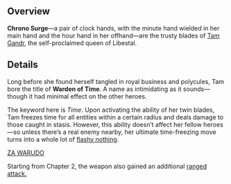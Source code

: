 <!-- title: Chrono Surge -->
<!-- quote: Revelation! *\*cricket noises\** -->
<!-- chapters: -1 -->
<!-- images: (Tam's first time wielding Chrono Surge), (Chrono Surge viewed from the inventory), (Chrono Surge's ability activated) -->
<!-- model: true -->

## Overview

**Chrono Surge**—a pair of clock hands, with the minute hand wielded in her main hand and the hour hand in her offhand—are the trusty blades of [Tam Gandr](#entry:kronii-entry), the self-proclaimed queen of Libestal.

## Details

Long before she found herself tangled in royal business and polycules, Tam bore the title of **Warden of Time**. A name as intimidating as it sounds—though it had minimal effect on the other heroes.

The keyword here is _Time_. Upon activating the ability of her twin blades, Tam freezes time for all entities within a certain radius and deals damage to those caught in stasis. However, this ability doesn’t affect her fellow heroes—so unless there’s a real enemy nearby, her ultimate time-freezing move turns into a whole lot of [flashy nothing](https://www.youtube.com/live/fIGfh8GmKY8?si=a7sNjb8ZFNpUudXp&t=7695).

[ZA WARUDO](#embed:https://www.youtube.com/live/zgioohaY0m4?si=wjs7xiiQwD3m2sdP&t=8108)

Starting from Chapter 2, the weapon also gained an additional [ranged attack.](#entry:revelations-entry)
